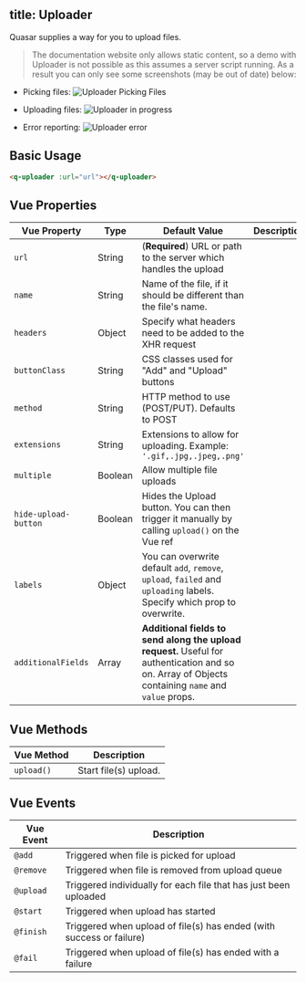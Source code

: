 title: Uploader
---
Quasar supplies a way for you to upload files.

> The documentation website only allows static content, so a demo with Uploader is not possible as this assumes a server script running. As a result you can only see some screenshots (may be out of date) below:

* Picking files:
![Uploader Picking Files](/images/uploader-picking-files.png)

* Uploading files:
![Uploader in progress](/images/uploader-progress.png)

* Error reporting:
![Uploader error](/images/uploader-error.png)

## Basic Usage
``` html
<q-uploader :url="url"></q-uploader>
```

## Vue Properties
| Vue Property | Type | Default Value | Description |
| --- | --- | --- | --- |
| `url` | String | (**Required**) URL or path to the server which handles the upload |
| `name` | String | Name of the file, if it should be different than the file's name. |
| `headers` | Object | Specify what headers need to be added to the XHR request |
| `buttonClass` | String | CSS classes used for "Add" and "Upload" buttons |
| `method` | String | HTTP method to use (POST/PUT). Defaults to POST |
| `extensions` | String | Extensions to allow for uploading. Example: `'.gif,.jpg,.jpeg,.png'` |
| `multiple` | Boolean | Allow multiple file uploads |
| `hide-upload-button` | Boolean | Hides the Upload button. You can then trigger it manually by calling `upload()` on the Vue ref |
| `labels` | Object | You can overwrite default `add`, `remove`, `upload`, `failed` and `uploading` labels. Specify which prop to overwrite. |
| `additionalFields` | Array | **Additional fields to send along the upload request.** Useful for authentication and so on. Array of Objects containing `name` and `value` props. |

## Vue Methods
| Vue Method | Description |
| --- | --- |
| `upload()` | Start file(s) upload. |

## Vue Events
| Vue Event | Description |
| --- | --- |
| `@add` | Triggered when file is picked for upload |
| `@remove` | Triggered when file is removed from upload queue |
| `@upload` | Triggered individually for each file that has just been uploaded |
| `@start` | Triggered when upload has started |
| `@finish` | Triggered when upload of file(s) has ended (with success or failure) |
| `@fail` | Triggered when upload of file(s) has ended with a failure |